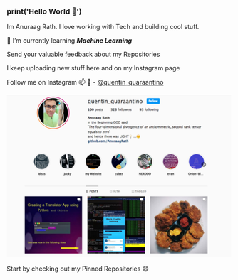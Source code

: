 ### print('Hello World 👋')

Im Anuraag Rath. I love working with Tech and building cool stuff.

🔭 I’m currently learning ***Machine Learning***

  Send your valuable feedback about my Repositories

I keep uploading new stuff here and on my Instagram page

Follow me on Instagram 📫 💬  - [@quentin_quaraantino](https://www.instagram.com/quentin_quaraantino)

![instagram](inst.png)

Start by checking out my Pinned Repositories 😄 

<!--
**AnuraagRath/AnuraagRath** is a ✨ _special_ ✨ repository because its `README.md` (this file) appears on your GitHub profile.

Here are some ideas to get you started:

- 🔭 I’m currently working on ...
- 🌱 I’m currently learning ...
- 👯 I’m looking to collaborate on ...
- 🤔 I’m looking for help with ...
- 💬 Ask me about ...
- 📫 How to reach me: ...
- 😄 Pronouns: ...
- ⚡ Fun fact: ...
-->
